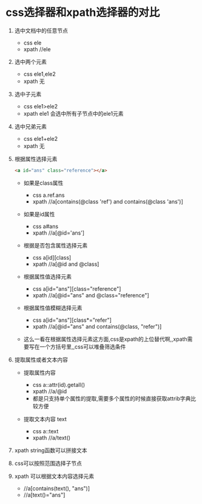 # css选择器和xpath选择器的对比
1. 选中文档中的任意节点
    - css ele
    - xpath //ele

2. 选中两个元素
    - css ele1,ele2
    - xpath 无

3. 选中子元素
    - css ele1>ele2
    - xpath ele1 会选中所有子节点中的ele1元素

4. 选中兄弟元素
    - css ele1+ele2 
    - xpath 无

5. 根据属性选择元素
    ```html
    <a id="ans" class="reference"></a> 
    ```
    - 如果是class属性
        - css a.ref.ans 
        - xpath //a[contains(@class 'ref') and contains(@class 'ans')]
    
    - 如果是id属性
        - css a#ans
        - xpath //a[@id='ans']

    - 根据是否包含属性选择元素
        - css a[id][class]
        - xpath //a[@id and @class]

    - 根据属性值选择元素
        - css a[id="ans"][class="reference"]
        - xpath //a[@id="ans" and @class="reference"]
    
    - 根据属性值模糊选择元素
        - css a[id="ans"][class*="refer"]
        - xpath //a[@id="ans" and contains(@class, "refer")]

    - 这么一看在根据属性选择元素这方面,css是xpath的上位替代啊,,xpath需要写在一个方括号里,,css可以堆叠筛选条件

6. 提取属性或者文本内容
    - 提取属性内容 <a id="ans" class="reference"></a>
        - css a::attr(id).getall()
        - xpath //a/@id
        - 都是只支持单个属性的提取,需要多个属性的时候直接获取attrib字典比较方便

    - 提取文本内容 <a id="ans">text</a>
        - css a::text
        - xpath //a/text()

7. xpath string函数可以拼接文本
8. css可以按照范围选择子节点
9. xpath 可以根据文本内容选择元素
    - //a[contains(text(), "ans")]
    - //a[text()="ans"]


